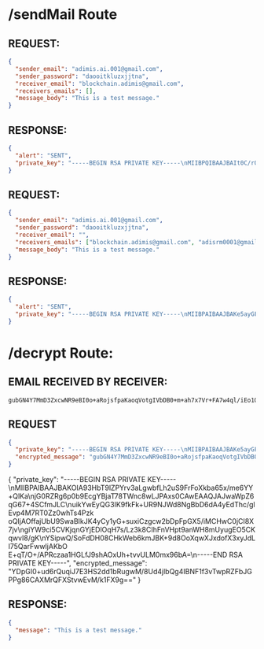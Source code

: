 # /sendMail Route

## REQUEST:
```JSON
{
  "sender_email": "adimis.ai.001@gmail.com",
  "sender_password": "daooitkluzxjjtna",
  "receiver_email": "blockchain.adimis@gmail.com",
  "receivers_emails": [],
  "message_body": "This is a test message."
}
```

## RESPONSE:
```JSON
{
  "alert": "SENT",
  "private_key": "-----BEGIN RSA PRIVATE KEY-----\nMIIBPQIBAAJBAIt0C/rOuSNfrccdczoGbodnKsm8mPNzYCD8+Lr1TvzjJpLWqK8O\n15dT1ibxBtQeYkaqVwXE0RqEHdq2lpmKINMCAwEAAQJAYDEeClUKE8JtxkkkMEQ7\nfZ7GPv2eq19MUbTthVisT0av0wmdzHryAQdFHjfzH+HnEZXsbsNheJ/BXpbHqKXo\nEQIjAI5aFt+jH78BLt9UVXuNx2d/3wxHdW2Iur06X5PIE+Q+3yUCHwD6yYpO7XqG\nZ6ordb6RW5n+f9kWimMgE0DqsT0D2pcCIle3HYcaXhJ1KSvGLJJgj7Gv8oH/elVP\nPjohwQkv7Unkj90CHwCS4tJYUi2OZU89LzSTzJQQhO8wjZNraPt/upmjFTcCIwCB\n8iADLQnc8gToN3FWhpJORW+n4v21cn9jjygw4nHC+MLm\n-----END RSA PRIVATE KEY-----\n"
}
```

## REQUEST:
```JSON
{
  "sender_email": "adimis.ai.001@gmail.com",
  "sender_password": "daooitkluzxjjtna",
  "receiver_email": "",
  "receivers_emails": ["blockchain.adimis@gmail.com", "adisrm0001@gmail.com"],
  "message_body": "This is a test message."
}
```

## RESPONSE:
```JSON
{
  "alert": "SENT",
  "private_key": "-----BEGIN RSA PRIVATE KEY-----\nMIIBPAIBAAJBAKe5ayGFlB+/Ae6ATsD0kj7vy0T5TdZcmfbmHpNLqZ2WVfs7w8Zk\nWc70PNN5bgmFYC48TeM/EMenGNZBgfEe/RECAwEAAQJAXf97e+D5/8Szl2/PMzKe\nF6maOQCjT+S74PRc5F39oZxqgb7qKBn15oN8HWqXmZRTfh4GZmpCUt8WOtLtypqP\n8QIjAOkF3IvwbCdtEB3oTXZ5XiQPE6lOvuy3FDc3Mrrp2/Z/A2UCHwC4Qz2bzpd2\n0nPZj1O8CG751f90g6mGsKB5gtqGlj0CIgXzumBwsbKIHKNG7cOa8galw/DNLB9L\nxd5rMIaJtq6jK+kCHhDHjsSxe3mGkKYvNyDYY8K8ihbCJp3tV6+5Cs1WwQIjAIIL\nBMKI1uEifR3aA1XxjyfRlhHz8JOer1yknXJlUSDH3Xs=\n-----END RSA PRIVATE KEY-----\n"
}
```



# /decrypt Route:

## EMAIL RECEIVED BY RECEIVER:
```
gubGN4Y7MmD3ZxcwNR9eBI0o+aRojsfpaKaoqVotgIVbDB0+m+ah7x7Vr+FA7w4ql/iEo1QZLsZSTe1p/v58HA==
```

## REQUEST
```json
{
  "private_key": "-----BEGIN RSA PRIVATE KEY-----\nMIIBPAIBAAJBAKe5ayGFlB+/Ae6ATsD0kj7vy0T5TdZcmfbmHpNLqZ2WVfs7w8Zk\nWc70PNN5bgmFYC48TeM/EMenGNZBgfEe/RECAwEAAQJAXf97e+D5/8Szl2/PMzKe\nF6maOQCjT+S74PRc5F39oZxqgb7qKBn15oN8HWqXmZRTfh4GZmpCUt8WOtLtypqP\n8QIjAOkF3IvwbCdtEB3oTXZ5XiQPE6lOvuy3FDc3Mrrp2/Z/A2UCHwC4Qz2bzpd2\n0nPZj1O8CG751f90g6mGsKB5gtqGlj0CIgXzumBwsbKIHKNG7cOa8galw/DNLB9L\nxd5rMIaJtq6jK+kCHhDHjsSxe3mGkKYvNyDYY8K8ihbCJp3tV6+5Cs1WwQIjAIIL\nBMKI1uEifR3aA1XxjyfRlhHz8JOer1yknXJlUSDH3Xs=\n-----END RSA PRIVATE KEY-----\n",
  "encrypted_message": "gubGN4Y7MmD3ZxcwNR9eBI0o+aRojsfpaKaoqVotgIVbDB0+m+ah7x7Vr+FA7w4ql/iEo1QZLsZSTe1p/v58HA=="
}
```

{
  "private_key": "-----BEGIN RSA PRIVATE KEY-----\nMIIBPAIBAAJBAKOIA93HbT9lZPYrv3aLgwbfLh2uS9FrFoXkba65x/me6YY+QlKa\njG0RZRg6p0b9EcgYBjaT78TWnc8wLJPAxs0CAwEAAQJAJwaWpZ6qG67+4SCfmJLC\nuikYwEyQG3IK9fkFk+UR9NJWd8NgBbD6dA4yEdThc/glEvp4M7RT0Zz0whTs4Pzk oQIjAOffajUbU9SwaBIkJK4yCy1yG+suxiCzgcw2bDpFpGX5/iMCHwC0jCI8X7jv\ngiYW9ci5CVKjqnGYjEDlOqH7s/Lz3k8CIhFnVHpt9anWH8mUyugEO5CKqwvI8/gK\nYSipwQ/SoFdDH08CHkWeb6kmJBK+9d8OoXqwXJxdofX3xyJdLI75QarFwwIjAKbO E+qT/O+/APRczaa1HGLfJ9shAOxUh+tvvULM0mx96bA=\n-----END RSA PRIVATE KEY-----",
  "encrypted_message": "YDpGI0+ud6rQuqiJ7E3HS2dd1bRugwM/8Ud4jlbQg4IBNF1f3vTwpRZFbJGPPg86CAXMrQFXStvwEvM/k1FX9g=="
}

## RESPONSE:
```JSON
{
  "message": "This is a test message."
}
```